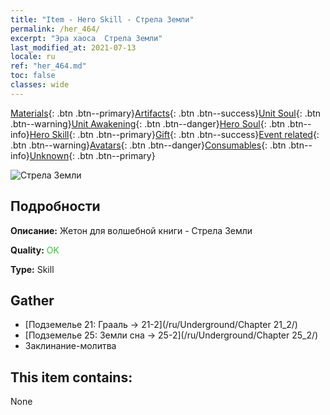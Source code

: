 ```yaml
---
title: "Item - Hero Skill - Стрела Земли"
permalink: /her_464/
excerpt: "Эра хаоса  Стрела Земли"
last_modified_at: 2021-07-13
locale: ru
ref: "her_464.md"
toc: false
classes: wide
---
```

 [Materials](/ItemsRU/){: .btn .btn--primary}[Artifacts](/ItemsRU/Artifacts/){: .btn .btn--success}[Unit Soul](/ItemsRU/UnitSoul/){: .btn .btn--warning}[Unit Awakening](/ItemsRU/UnitAwakening/){: .btn .btn--danger}[Hero Soul](/ItemsRU/HeroSoul/){: .btn .btn--info}[Hero Skill](/ItemsRU/HeroSkill/){: .btn .btn--primary}[Gift](/ItemsRU/Gift/){: .btn .btn--success}[Event related](/ItemsRU/Events/){: .btn .btn--warning}[Avatars](/ItemsRU/Avatars/){: .btn .btn--danger}[Consumables](/ItemsRU/Consumables/){: .btn .btn--info}[Unknown](/ItemsRU/Unknown/){: .btn .btn--primary}

 ![Стрела Земли](/images/t/ps_dadishenjian.png)

## Подробности
 **Описание:** Жетон для волшебной книги - Стрела Земли

 **Quality:** <span style="color: #32CD32">OK</span>

 **Type:** Skill

## Gather

*    [Подземелье 21: Грааль -> 21-2](/ru/Underground/Chapter 21_2/) 
*    [Подземелье 25: Земли сна -> 25-2](/ru/Underground/Chapter 25_2/) 
*    Заклинание-молитва 

## This item contains:

  None

